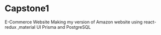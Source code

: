 # Capstone1
E-Commerce Website 
Making my  version of  Amazon website using react-redux ,material UI Prisma and PostgreSQL
